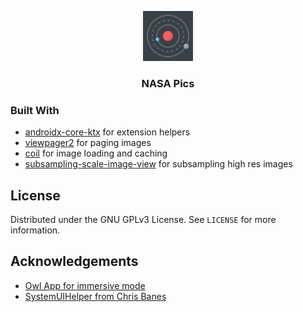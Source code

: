 <p align="center">
  <a href="https://github.com/gowthamgts/nasa-pictures">
    <img src="https://github.com/gowthamgts/nasa-pictures/blob/master/app/src/main/ic_launcher-playstore.png?raw=true" alt="NASA Pics" width="80" height="80">
  </a>

  <h3 align="center">NASA Pics</h3>
</p>

### Built With

* [androidx-core-ktx](https://developer.android.com/kotlin/ktx) for extension helpers
* [viewpager2](https://developer.android.com/jetpack/androidx/releases/viewpager2) for paging images
* [coil](https://github.com/coil-kt/coil) for image loading and caching
* [subsampling-scale-image-view](https://github.com/davemorrissey/subsampling-scale-image-view) for subsampling high res images


## License

Distributed under the GNU GPLv3 License. See `LICENSE` for more information.


## Acknowledgements

* [Owl App for immersive mode](https://github.com/material-components/material-components-android-examples/tree/develop/Owl)
* [SystemUIHelper from Chris Banes](https://gist.github.com/chrisbanes/73de18faffca571f7292)

